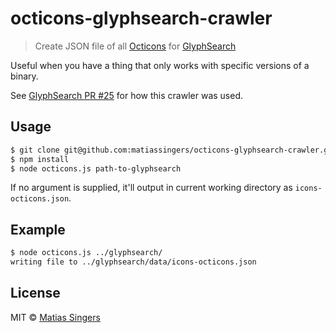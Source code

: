 # octicons-glyphsearch-crawler
> Create JSON file of all [Octicons](http://octicons.github.com/) for [GlyphSearch](http://glyphsearch.com/)

Useful when you have a thing that only works with specific versions of a binary.

See [GlyphSearch PR #25](https://github.com/thomaspark/glyphsearch/pull/25) for how this crawler was used.


## Usage

```sh
$ git clone git@github.com:matiassingers/octicons-glyphsearch-crawler.git && cd octicons-glyphsearch-crawler/
$ npm install
$ node octicons.js path-to-glyphsearch
```

If no argument is supplied, it'll output in current working directory as `icons-octicons.json`.

## Example

```sh
$ node octicons.js ../glyphsearch/
writing file to ../glyphsearch/data/icons-octicons.json
```

## License
MIT © [Matias Singers](http://mts.io)
